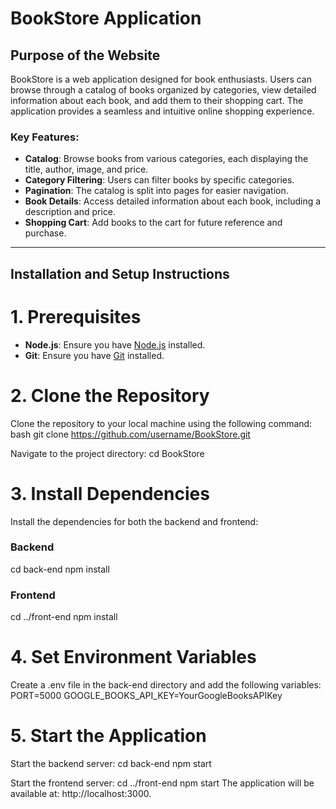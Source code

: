 # BookStore Application

## Purpose of the Website

BookStore is a web application designed for book enthusiasts. Users can browse through a catalog of books organized by categories, view detailed information about each book, and add them to their shopping cart. The application provides a seamless and intuitive online shopping experience.

### Key Features:
- **Catalog**: Browse books from various categories, each displaying the title, author, image, and price.
- **Category Filtering**: Users can filter books by specific categories.
- **Pagination**: The catalog is split into pages for easier navigation.
- **Book Details**: Access detailed information about each book, including a description and price.
- **Shopping Cart**: Add books to the cart for future reference and purchase.

---

## Installation and Setup Instructions

# 1. Prerequisites
- **Node.js**: Ensure you have [Node.js](https://nodejs.org/) installed.
- **Git**: Ensure you have [Git](https://git-scm.com/) installed.

# 2. Clone the Repository
Clone the repository to your local machine using the following command:
bash
git clone https://github.com/username/BookStore.git

Navigate to the project directory:
cd BookStore

# 3. Install Dependencies
Install the dependencies for both the backend and frontend:
### Backend
cd back-end
npm install

### Frontend
cd ../front-end
npm install
# 4. Set Environment Variables

Create a .env file in the back-end directory and add the following variables:
PORT=5000
GOOGLE_BOOKS_API_KEY=YourGoogleBooksAPIKey

# 5. Start the Application

Start the backend server:
    cd back-end
    npm start

Start the frontend server:
    cd ../front-end
    npm start
The application will be available at: http://localhost:3000.


